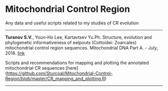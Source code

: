 # Mitochondrial Control Region
Any data and useful scripts related to my studies of CR evolution

---

<p><b>Turanov S.V.</b>, Youn-Ho Lee, Kartavtsev Yu.Ph. Structure, evolution and phylogenetic informativeness of eelpouts (Cottoidei: Zoarcales) mitochondrial control region sequences. Mitochondrial DNA Part A. - July, 2018. <a href="https://www.tandfonline.com/eprint/G3kz8YUJNQSuUKC2GS9P/full">link</a> <p>

Scripts and recommendations for mapping and plotting the annotated mitochondrial CR sequences [here] (https://github.com/Sturcoal/Mitochondrial-Control-Region/blob/master/CR_mapping_and_plotting.R)



---
